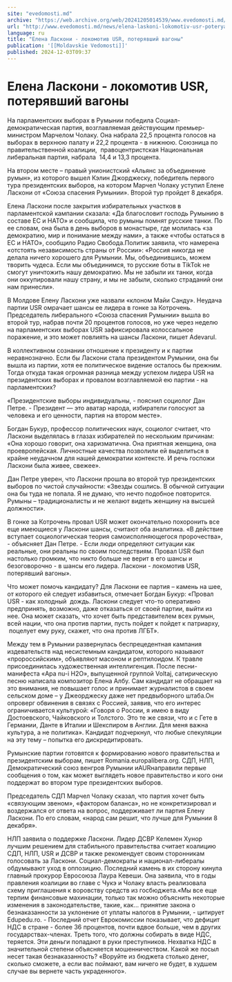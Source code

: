 ```yaml
---
site: "evedomosti.md"
archive: "https://web.archive.org/web/20241205014539/www.evedomosti.md/news/elena-laskoni-lokomotiv-usr-poteryavshij-vagony"
url: "http://www.evedomosti.md/news/elena-laskoni-lokomotiv-usr-poteryavshij-vagony"
language: ru
title: "Елена Ласкони - локомотив USR, потерявший вагоны"
publication: '[[Moldavskie Vedomosti]]'
published: 2024-12-03T09:37
---
```


# Елена Ласкони - локомотив USR, потерявший вагоны

На парламентских выборах в Румынии победила Социал-демократическая партия, возглавляемая действующим премьер-министром Марчелом Чолаку. Она набрала 22,5 процента голосов на выборах в верхнюю палату и 22,2 процента - в нижнюю. Союзница по правительственной коалиции,  правоцентристская Национальная либеральная партия, набрала  14,4 и 13,3 процента.

На втором месте – правый унионистский «Альянс за объединение румын», из которого вышел Кэлин Джорджеску, победитель первого тура президентских выборов, на котором Марчел Чолаку уступил Елене Ласкони от «Союза спасения Румынии». Второй тур пройдет 8 декабря.

Елена Ласкони после закрытия избирательных участков в парламентской кампании сказала: «Да благословит господь Румынию в составе ЕС и НАТО» и сообщила, что румыны помнят русские танки. По ее словам, она была в день выборов в монастыре, где молилась «за демократию, мир и понимание между нами», а также «чтобы остаться в ЕС и НАТО», сообщило Радио Свобода.Политик заявила, что намерена «отстоять независимость страны от России»: «Россия никогда не делала ничего хорошего для Румынии. Мы, объединившись, можем творить чудеса. Если мы объединимся, то русские боты в TikTok не смогут уничтожить нашу демократию. Мы не забыли их танки, когда они оккупировали нашу страну, и мы не забыли, сколько страданий они нам принесли».

В Молдове Елену Ласкони уже назвали «клоном Майи Санду». Неудача партии USR омрачает шансы ее лидера в гонке за Котрочень. Председатель либерального «Союза спасения Румынии» вышла во второй тур, набрав почти 20 процентов голосов, но уже через неделю на парламентских выборах USR зафиксировала колоссальное поражение, и это может повлиять на шансы Ласкони, пишет Аdevarul.

В коллективном сознании отношение к президенту и к партии неравнозначно. Если бы Ласкони стала президентом Румынии, она бы вышла из партии, хотя ее политическое видение осталось бы прежним. Тогда откуда такая огромная разница между успехом лидера USR на президентских выборах и провалом возглавляемой ею партии - на парламентских?

«Президентские выборы индивидуальны, - пояснил социолог Дан Петре. - Президент — это аватар народа, избиратели голосуют за человека и его ценности, партия на втором месте».

Богдан Букур, профессор политических наук, социолог считает, что Ласкони выделялась в глазах избирателей по нескольким причинам: «Она хорошо говорит, она харизматична. Она приятная женщина, она проевропейская. Личностные качества позволили ей выделиться в крайне неудачном для нашей демократии контексте. И речь госпожи Ласкони была живее, свежее».

Дан Петре уверен, что Ласкони прошла во второй тур президентских выборов по чистой случайности: «Звезды сошлись. В обычной ситуации она бы туда не попала. Я не думаю, что нечто подобное повторится. Румыны – традиционалисты и не желают видеть женщину на высшей должности».

В гонке за Котрочень провал USR может окончательно похоронить все еще имеющиеся у Ласкони шансы, считают оба аналитика. «В действие вступает социологическая теория самоисполняющегося пророчества», - объясняет Дан Петре. - Если люди определяют ситуации как реальные, они реальны по своим последствиям. Провал USR был настолько громким, что никто больше не верит в его шансы и безоговорочно - в шансы его лидера. Ласкони - локомотив USR, потерявший вагоны».

Что может помочь кандидату? Для Ласкони ее партия – камень на шее, от которого ей следует избавиться, отмечает Богдан Букур: «Провал USR - как холодный  дождь. Ласкони следует что-то оперативно предпринять, возможно, даже отказаться от своей партии, выйти из нее. Она может сказать, что хочет быть представителем всех румын, всей нации, что она против партии, пусть пойдет к пойдет к патриарху,  поцелует ему руку, скажет, что она против ЛГБТ».

Между тем в Румынии развернулась беспрецедентная кампания издевательств над несистемным кандидатом, которого называют «пророссийским», объявляют масоном и рептилоидом. К травле присоединилась художественная интеллигенция. После песни-манифеста «Apa nu-i H2O», выпущенной группой Voltaj, сатирическую песню написала композитор Елена Албу. Сам кандидат не обращает на это внимания, не повышает голос и принимает журналистов в своем сельском доме – у Джеорджеску даже нет предвыборного штаба.Он опроверг обвинения в связях с Россией, заявив, что его интерес ограничивается культурой: «Говоря о России, я имею в виду Достоевского, Чайковского и Толстого. Это те же связи, что и с Гете в Германии, Данте в Италии и Шекспиром в Англии. Для меня важна культура, а не политика». Кандидат подчеркнул, что любые спекуляции на эту тему – попытка его дискредитировать.

Румынские партии готовятся к формированию нового правительства и президентским выборам, пишет Romania.europalibera.org. СДП, НЛП, Демократический союз венгров Румынии иAURнаправили первые сообщения о том, как может выглядеть новое правительство и кого они поддержат во втором туре президентских выборов.

Председатель СДП Марчел Чолаку сказал, что партия хочет быть «связующим звеном», «фактором баланса», но не конкретизировал и воздержался от ответа на вопрос, поддерживает ли партия Елену Ласкони. По его словам, «народ сам решит, что лучше для Румынии 8 декабря».

НЛП заявила о поддержке Ласкони. Лидер ДСВР Келемен Хунор лучшим решением для стабильного правительства считает коалицию СДП, НЛП, USR и ДСВР и также рекомендует своим сторонникам голосовать за Ласкони. Социал-демократы и национал-либералы обдумывают уход в оппозицию. Последний камень в их сторону кинула главный прокурор Евросоюза Лаура Кевеши. Она заявила, что в годы правления коалиции во главе с Чукэ и Чолаку власть реализовала схему приглашения к воровству средств из госбюджета.«Мы все еще терпим финансовые махинации, только так можно объяснить некоторые изменения в законодательстве, такие, как… принятие закона о безнаказанности за уклонение от уплаты налогов в Румынии, - цитирует Edupedu.ro. - Последний отчет Еврокомиссии показывает, что дефицит НДС в стране - более 36 процентов, почти вдвое больше, чем в других государствах-членах. Треть того, что должны собирать в виде НДС, теряется. Эти деньги попадают в руки преступников. Нехватка НДС в значительной степени объясняется мошенничеством. Какой же посыл несет такая безнаказанность? «Воруйте из бюджета столько денег, сколько сможете, а если вас поймают, вам ничего не будет, в худшем случае вы вернете часть украденного».